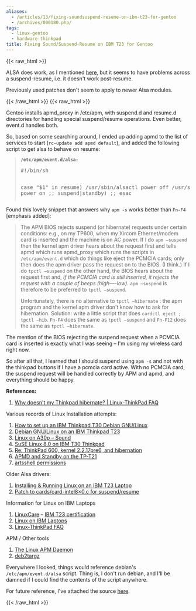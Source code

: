 ```yaml
---
aliases:
  - /articles/13/fixing-soundsuspend-resume-on-ibm-t23-for-gentoo
  - /archives/000180.php/
tags:
  - linux-gentoo
  - hardware-thinkpad
title: Fixing Sound/Suspend-Resume on IBM T23 for Gentoo
---
```

{{< raw_html >}}
<p><span class="caps">ALSA</span> does work, as I mentioned <a href="/2003/09/21/dammit-gentoo-on-t23-continued.html">here</a>, but it seems to have problems across a suspend-resume, i.e. it doesn't work post-resume.</p>

<p>Previously used patches don't seem to apply to newer Alsa modules.</p>
{{< /raw_html >}}
<!--more-->
{{< raw_html >}}
<p>Gentoo installs apmd_proxy in /etc/apm, with suspend.d and resume.d directories for handling special suspend/resume operations. Even better, event.d handles both.</p>

<p>So, based on some searching around, I ended up adding apmd to the list of services to start (<code>rc-update add apmd default</code>), and added the following script to get alsa to behave on resume:</p>

<blockquote>
<p><b><code>/etc/apm/event.d/alsa:</code></b><br />
<pre>#!/bin/sh

case &quot;$1&quot; in
resume)
    /usr/sbin/alsactl power off
    /usr/sbin/alsactl power on
    ;;
suspend|standby)
    ;;
esac </pre></p>
</blockquote>

<p>Found this lovely snippet that answers why <code>apm -s</code> works better than <code>Fn-F4</code> [emphasis added]:</p>

<blockquote>
<p>The <span class="caps">APM</span> <span class="caps">BIOS</span> rejects suspend (or hibernate) requests under certain conditions: e.g., on my TP600, when my Xircom Ethernet/modem card is inserted and the machine is on AC power. If I do <code>apm —suspend</code> then the kernel apm driver hears about the request first and tells apmd which runs apmd_proxy which runs the scripts in
<code>/etc/apm/event.d</code> which do things like eject the <span class="caps">PCMCIA</span> cards; only then does the apm driver pass the request on to the <span class="caps">BIOS</span>. (I think.) If I do <code>tpctl —suspend</code> on the other hand, the <span class="caps">BIOS</span> hears about the request first and, <em>if the <span class="caps">PCMCIA</span> card is still inserted, it rejects the request with a couple of beeps (high—-low).</em>  <code>apm —suspend</code> is therefore to be preferred to <code>tpctl —suspend</code>.</p> Unfortunately, there is no alternative to
<code>tpctl —hibernate</code> : the apm program and the kernel apm driver don't know how to ask for hibernation. Solution: write a little script that does <code>cardctl eject ; tpctl —hib</code>. <code>Fn-F4</code> does the same as <code>tpctl —suspend</code> and <code>Fn-F12</code> does the same as <code>tpctl —hibernate</code>.
</blockquote>

<p>The mention of the <span class="caps">BIOS</span> rejecting the suspend request when a <span class="caps">PCMCIA</span> card is inserted is exactly what I was seeing – I'm using my wireless card right now.</p>

<p>So after all that, I learned that I should suspend using <code>apm -s</code> and not with the thinkpad buttons if I have a pcmcia card active. With no <span class="caps">PCMCIA</span> card, the suspend request will be handled correctly by <span class="caps">APM</span> and apmd, and everything should be happy. </p>

<p><strong>References:</strong></p>

<ol>
<li><a href="http://www.linux-thinkpad.org/FAQ/cache/32.html">Why doesn't my Thinkpad hibernate? | Linux-ThinkPad <span class="caps">FAQ</span></a></li>
</ol>

<p>Various records of Linux Installation attempts:</p>

<ol>
<li><a href="http://www.loria.fr/~stuber/t30/debian-ibm-t30-2366-085.html">How to set up an <span class="caps">IBM</span> Thinkpad T30 Debian <span class="caps">GNU</span>/Linux</a></li>
<li><a href="http://www.open-organizations.org/view/Socialtools/LinuxOnThinkpadT23">Debian <span class="caps">GNU</span>/Linux on an <span class="caps">IBM</span> Thinkpad T23</a></li>
<li><a href="http://www.geocities.com/dirk_wetter/thinkpad/tp_suse8/index.html#s">Linux on A30p – Sound</a></li>
<li><a href="http://www.biplane.com.au/~kauer/miscellaneous/ibmt30-notes.html">SuSE Linux 8.0 on <span class="caps">IBM</span> T30 Thinkpad</a></li>
<li><a href="http://lists.debian.org/debian-devel/2000/debian-devel-200007/msg01108.html">Re: ThinkPad 600, kernel 2.2.17pre6, and hibernation</a></li>
<li><a href="http://mailman.linux-thinkpad.org/pipermail/linux-thinkpad/2001-March/004174.html" lang="ltp"><span class="caps">APMD</span> and Standby on the TP-T21</a></li>
<li><a href="http://article.gmane.org/gmane.linux.gentoo.user/35506" title="was Re: [gentoo-user] Laptop + Gentoo">artsshell permissions</a></li>
</ol>

<p>Older Alsa drivers:</p>

<ol>
<li><a href="http://www.alex.org.uk/T23/">Installing &amp; Running Linux on an <span class="caps">IBM</span> T23 Laptop</a></li>
<li><a href="http://static.linuxcare.com/certs/intel8x0.diff">Patch to cards/card-intel8&#215;0.c for suspend/resume</a></li>
</ol>

<p>Information for Linux on <span class="caps">IBM</span> Laptops</p>

<ol>
<li><a href="http://www9.linuxcare.com/">LinuxCare</a> – <a href="http://www9.linuxcare.com/labs/certs/ibm/thinkpad/t23/"><span class="caps">IBM</span> T23 certification</a></li>
<li><a href="http://www.linux-on-laptops.com/ibm.html">Linux on <span class="caps">IBM</span> Laptops</a></li>
<li><a href="http://www.linux-thinkpad.org/FAQ/">Linux-ThinkPad <span class="caps">FAQ</span></a></li>
</ol>

<p><span class="caps">APM</span> / Other tools</p>

<ol>
<li><a href="http://www.worldvisions.ca/~apenwarr/apmd/" title="Version 3.0.2">The Linux <span class="caps">APM</span> Daemon</a></li>
<li><a href="http://www.miketaylor.org.uk/tech/deb/">deb2targz</a></li>
</ol>

<p>Everywhere I looked, things would reference debian's <code>/etc/apm/event.d/alsa</code> script. Thing is, I don't run debian, and I'll be damned if I could find the contents of the script anywhere. </p>

<p>For future reference, I've attached the source <a href="/files/alsa">here</a>.</p>
{{< /raw_html >}}
